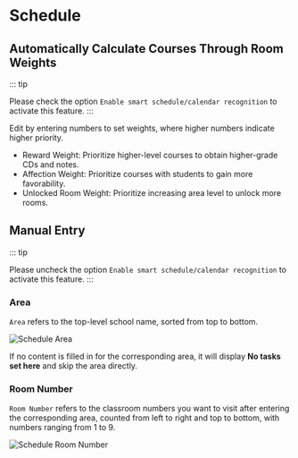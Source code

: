 <LanguageWarn/>

# Schedule

## Automatically Calculate Courses Through Room Weights

::: tip

Please check the option `Enable smart schedule/calendar recognition` to activate this feature.
:::

Edit by entering numbers to set weights, where higher numbers indicate higher priority.

- Reward Weight: Prioritize higher-level courses to obtain higher-grade CDs and notes.
- Affection Weight: Prioritize courses with students to gain more favorability.
- Unlocked Room Weight: Prioritize increasing area level to unlock more rooms.

## Manual Entry

::: tip

Please uncheck the option `Enable smart schedule/calendar recognition` to activate this feature.
:::

### Area
`Area` refers to the top-level school name, sorted from top to bottom.

![Schedule Area](/img/lesson/lesson_1.png)

If no content is filled in for the corresponding area, it will display **No tasks set here** and skip the area directly.

### Room Number
`Room Number` refers to the classroom numbers you want to visit after entering the corresponding area, counted from left to right and top to bottom, with numbers ranging from 1 to 9.

![Schedule Room Number](/img/lesson/lesson_2.png)
